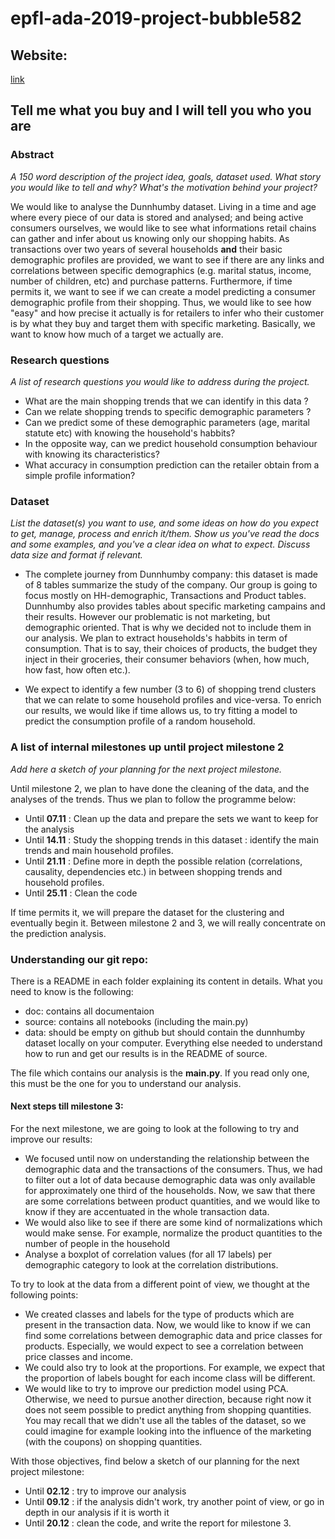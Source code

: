 # epfl-ada-2019-project-bubble582

## Website: 
[link](https://projectadabubble582.netlify.com)
## Tell me what you buy and I will tell you who you are

### Abstract
*A 150 word description of the project idea, goals, dataset used. What story you would like to tell and why? What's the motivation behind your project?*

We would like to analyse the Dunnhumby dataset. Living in a time and age where every piece of our data is stored and analysed; and being active consumers ourselves, we would like to see what informations retail chains can gather and infer about us knowing only our shopping habits. As transactions over two years of several households **and** their basic demographic profiles are provided, we want to see if there are any links and correlations between specific demographics (e.g. marital status, income, number of children, etc) and purchase patterns. Furthermore, if time permits it, we want to see if we can create a model predicting a consumer demographic profile from their shopping. Thus, we would like to see how "easy" and how precise it actually is for retailers to infer who their customer is by what they buy and target them with specific marketing. Basically, we want to know how much of a target we actually are. 

### Research questions
*A list of research questions you would like to address during the project.*
- What are the main shopping trends that we can identify in this data ? 
- Can we relate shopping trends to specific demographic parameters ? 
- Can we predict some of these demographic parameters (age, marital statute etc) with knowing the household's habbits? 
- In the opposite way, can we predict household consumption behaviour with knowing its characteristics?
- What accuracy in consumption prediction can the retailer obtain from a simple profile information? 

### Dataset
*List the dataset(s) you want to use, and some ideas on how do you expect to get, manage, process and enrich it/them. Show us you've read the docs and some examples, and you've a clear idea on what to expect. Discuss data size and format if relevant.*
-  The complete journey from Dunnhumby company: this dataset is made of 8 tables summarize the study of the company. Our group is going to focus mostly on HH-demographic, Transactions and Product tables. Dunnhumby also provides tables about specific marketing campains and their results. However our problematic is not marketing, but demographic oriented. That is why we decided not to include them in our analysis. We plan to extract households's habbits in term of consumption. That is to say, their choices  of products, the budget they inject in their groceries, their consumer behaviors (when, how much, how fast, how often etc.). 

- We expect to identify a few number (3 to 6) of shopping trend clusters that we can relate to some household profiles and vice-versa. To enrich our results, we would like if time allows us, to try fitting a model to predict the consumption profile of a random household. 



### A list of internal milestones up until project milestone 2
*Add here a sketch of your planning for the next project milestone.*

Until milestone 2, we plan to have done the cleaning of the data, and the analyses of the trends. 
Thus we plan to follow the programme below:
- Until **07.11** : Clean up the data and prepare the sets we want to keep for the analysis
- Until **14.11** : Study the shopping trends in this dataset : identify the main trends and main household profiles. 
- Until **21.11** : Define more in depth the possible relation (correlations, causality, dependencies etc.) in between shopping trends and household profiles. 
- Until **25.11** : Clean the code 

If time permits it, we will prepare the dataset for the clustering and eventually begin it.
Between milestone 2 and 3, we will really concentrate on the prediction analysis.

### Understanding our git repo:
There is a README in each folder explaining its content in details. What you need to know is the following: 
- doc: contains all documentaion
- source: contains all notebooks (including the main.py)
- data: should be empty on github but should contain the dunnhumby dataset locally on your computer. 
Everything else needed to understand how to run and get our results is in the README of source. 

The file which contains our analysis is the **main.py**. If you read only one, this must be the one for you to understand our analysis.

#### Next steps till milestone 3: 
For the next milestone, we are going to look at the following to try and improve our results:

- We focused until now on understanding the relationship between the demographic data and the transactions of the consumers. Thus, we had to filter out a lot of data because demographic data was only available for approximately one third of the households. Now, we saw that there are some correlations between product quantities, and we would like to know if they are accentuated in the whole transaction data.
- We would also like to see if there are some kind of normalizations which would make sense. For example, normalize the product quantities to the number of people in the household
- Analyse a boxplot of correlation values (for all 17 labels) per demographic category to look at the correlation distributions.

To try to look at the data from a different point of view, we thought at the following points:

- We created classes and labels for the type of products which are present in the transaction data. Now, we would like to know if we can find some correlations between demographic data and price classes for products. Especially, we would expect to see a correlation between price classes and income. 
- We could also try to look at the proportions. For example, we expect that the proportion of labels bought for each income class will be different.
- We would like to try to improve our prediction model using PCA. Otherwise, we need to pursue another direction, because right now it does not seem possible to predict anything from shopping quantities. You may recall that we didn't use all the tables of the dataset, so we could imagine for example looking into the influence of the marketing (with the coupons) on shopping quantities.

With those objectives, find below a sketch of our planning for the next project milestone:
- Until **02.12** : try to improve our analysis
- Until **09.12** : if the analysis didn't work, try another point of view, or go in depth in our analysis if it is worth it
- Until **20.12** : clean the code, and write the report for milestone 3. 
